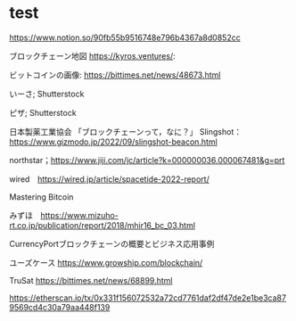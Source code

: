 # test

https://www.notion.so/90fb55b9516748e796b4367a8d0852cc


ブロックチェーン地図 https://kyros.ventures/:

ビットコインの画像: https://bittimes.net/news/48673.html

いーさ; Shutterstock

ピザ; Shutterstock


日本製薬工業協会 「ブロックチェーンって，なに？」
Slingshot：https://www.gizmodo.jp/2022/09/slingshot-beacon.html

northstar；https://www.jiji.com/jc/article?k=000000036.000067481&g=prt

wired　https://wired.jp/article/spacetide-2022-report/

Mastering Bitcoin


みずほ　https://www.mizuho-rt.co.jp/publication/report/2018/mhir16_bc_03.html


CurrencyPortブロックチェーンの概要とビジネス応用事例


ユーズケース
https://www.growship.com/blockchain/

TruSat
https://bittimes.net/news/68899.html



https://etherscan.io/tx/0x331f156072532a72cd7761daf2df47de2e1be3ca879569cd4c30a79aa448f139
